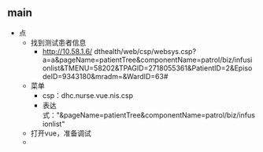 

## main

- 点
	- 找到测试患者信息
		- http://10.58.1.6/ dthealth/web/csp/websys.csp?a=a&pageName=patientTree&componentName=patrol/biz/infusionlist&TMENU=58202&TPAGID=2718055361&PatientID=2&EpisodeID=9343180&mradm=&WardID=63#
	- 菜单
		- csp：dhc.nurse.vue.nis.csp
		- 表达式："&pageName=patientTree&componentName=patrol/biz/infusionlist"
	- 打开vue，准备调试
	- 